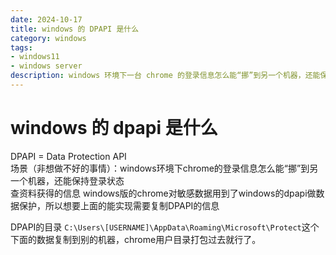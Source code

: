 ```yaml
---
date: 2024-10-17
title: windows 的 DPAPI 是什么
category: windows
tags:
- windows11
- windows server
description: windows 环境下一台 chrome 的登录信息怎么能“挪”到另一个机器，还能保证登录状态
---
```

# windows 的 dpapi 是什么
DPAPI = Data Protection API  
场景（非想做不好的事情）：windows环境下chrome的登录信息怎么能“挪”到另一个机器，还能保持登录状态  
查资料获得的信息 windows版的chrome对敏感数据用到了windows的dpapi做数据保护，所以想要上面的能实现需要复制DPAPI的信息  

DPAPI的目录 `C:\Users\[USERNAME]\AppData\Roaming\Microsoft\Protect`这个下面的数据复制到别的机器，chrome用户目录打包过去就行了。
